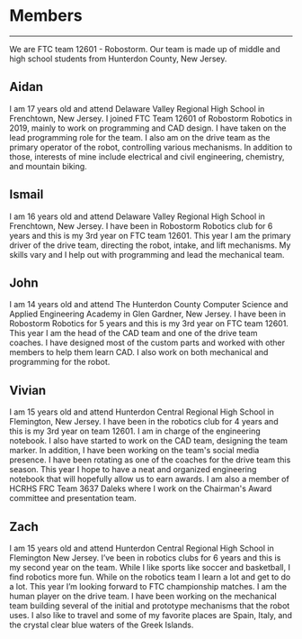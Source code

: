 # Members
---

We are FTC team 12601 - Robostorm. Our team is made up of middle and high school students from Hunterdon County, New Jersey.

## Aidan
I am 17 years old and attend Delaware Valley Regional High School in Frenchtown, New Jersey. I joined FTC Team 12601 of Robostorm Robotics in 2019, mainly to work on programming and CAD design. I have taken on the lead programming role for the team. I also am on the drive team as the primary operator of the robot, controlling various mechanisms. In addition to those, interests of mine include electrical and civil engineering, chemistry, and mountain biking.

## Ismail
I am 16 years old and attend Delaware Valley Regional High School in Frenchtown, New Jersey. I have been in Robostorm Robotics club for 6 years and this is my 3rd year on FTC team 12601. This year I am the primary driver of the drive team, directing the robot, intake, and lift mechanisms. My skills vary and I help out with programming and lead the mechanical team.

## John
I am 14 years old and attend The Hunterdon County Computer Science and Applied Engineering Academy in Glen Gardner, New Jersey.  I have been in Robostorm Robotics for 5 years and this is my 3rd year on FTC team 12601.  This year I am the head of the CAD team and one of the drive team coaches. I have designed most of the custom parts and worked with other members to help them learn CAD.  I also work on both mechanical and programming for the robot.

## Vivian
I am 15 years old and attend Hunterdon Central Regional High School in Flemington, New Jersey. I have been in the robotics club for 4 years and this is my 3rd year on team 12601. I am in charge of the engineering notebook. I also have started to work on the CAD team, designing the team marker. In addition, I have been working on the team's social media presence. I have been rotating as one of the coaches for the drive team this season. This year I hope to have a neat and organized engineering notebook that will hopefully allow us to earn awards. I am also a member of HCRHS FRC Team 3637 Daleks where I work on the Chairman's Award committee and presentation team. 

## Zach
I am 15 years old and attend Hunterdon Central Regional High School in Flemington New Jersey.  I’ve been in robotics clubs for 6 years and this is my second year on the team.  While I like sports like soccer and basketball, I find robotics more fun.  While on the robotics team I learn a lot and get to do a lot.  This year I’m looking forward to FTC championship matches.  I am the human player on the drive team. I have been working on the mechanical team building several of the initial and prototype mechanisms that the robot uses. I also like to travel and some of my favorite places are Spain, Italy, and the crystal clear blue waters of the Greek Islands.
